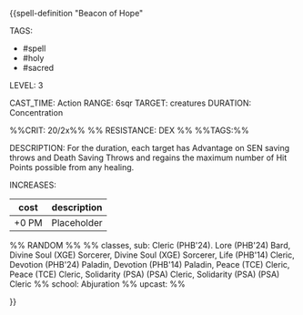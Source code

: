 {{spell-definition "Beacon of Hope"

TAGS: 
  - #spell
  - #holy
  - #sacred 

LEVEL: 3

CAST_TIME: Action
RANGE: 6sqr
TARGET: creatures
DURATION: Concentration

%%CRIT: 20/2x%%
%% RESISTANCE: DEX %%
%%TAGS:%%

DESCRIPTION:
For the duration, each target has Advantage on SEN saving throws and Death Saving Throws and regains the maximum number of Hit Points possible from any healing.

INCREASES:

| cost | description |
| ---- | ----------- |
| +0 PM     |    Placeholder        |


%% RANDOM
%%
%% classes, sub: Cleric (PHB'24). Lore (PHB'24) Bard, Divine Soul (XGE) Sorcerer, Divine Soul (XGE) Sorcerer, Life (PHB'14) Cleric, Devotion (PHB'24) Paladin, Devotion (PHB'14) Paladin, Peace (TCE) Cleric, Peace (TCE) Cleric, Solidarity (PSA) (PSA) Cleric, Solidarity (PSA) (PSA) Cleric
%% school: Abjuration
%% upcast: 
%%


}}